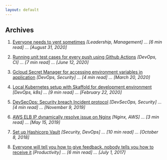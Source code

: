 ```yaml
---
layout: default
---
```


## Archives

1. [Everyone needs to vent sometimes](./everyone_needs_to_vent.html) _[Leadership, Management] ... [6 min read] ... [August 31, 2020]_

2. [Running unit test cases for every push using Github Actions](./github_actions.html) _[DevOps, CI] ... [7 min read] ... [June 12, 2020]_

3. [Gcloud Secret Manager for accessing environment variables in application](./gcloud_secrets.html) _[DevOps, Security] ... [4 min read] ... [March 20, 2020]_

4. [Local Kubernetes setup with Skaffold for development environment](./skaffold.html) _[DevOps, k8s] ... [9 min read] ... [February 22, 2020]_

5. [DevSecOps: Security breach Incident protocol](./incident_protocol.html) _[DevSecOps, Security] ... [4 min read] ... [November 9, 2019]_

6. [AWS ELB IP dynamically resolve issue on Nginx](./nginx_aws_elb_ip.html) _[Nginx, AWS] ... [3 min read] ... [May 15, 2019]_

7. [Set up Hashicorp Vault](./vault.html) _[Security, DevOps] ... [10 min read] ... [October 8, 2018]_

8. [Everyone will tell you how to give feedback, nobody tells you how to receive it](./feedback.html) _[Productivity] ... [6 min read] ... [July 1, 2017]_
